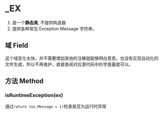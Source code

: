 # \_EX

1.  是一个**静态类**, 不提供构造器
2.  提供各种常见 Exception Message 字符串。

## 域 Field 

这个域变化太快，并不需要增加其他的注解就能够明白意思，也没有实现自动化的文件生成，所以不再维护，直接查阅对应源代码中的字面量就可以。

## 方法 Method

### isRuntimeException(ex)

通过`return (ex.Message = 1)`检查是否为运行时异常